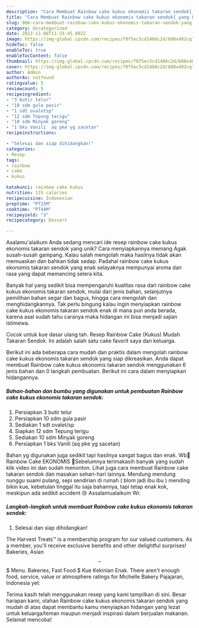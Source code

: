 ```yaml
---
description: "Cara Membuat Rainbow cake kukus ekonomis takaran sendok{ yang Lezat"
title: "Cara Membuat Rainbow cake kukus ekonomis takaran sendok{ yang Lezat"
slug: 966-cara-membuat-rainbow-cake-kukus-ekonomis-takaran-sendok-yang-lezat
category: Uncategorized
date: 2022-11-08T11:33:45.092Z
image: https://img-global.cpcdn.com/recipes/f8f5ec5cd1466c2d/680x482cq70/rainbow-cake-kukus-ekonomis-takaran-sendok-foto-resep-utama.jpg
hideToc: false
enableToc: true
enableTocContent: false
thumbnail: https://img-global.cpcdn.com/recipes/f8f5ec5cd1466c2d/680x482cq70/rainbow-cake-kukus-ekonomis-takaran-sendok-foto-resep-utama.jpg
cover: https://img-global.cpcdn.com/recipes/f8f5ec5cd1466c2d/680x482cq70/rainbow-cake-kukus-ekonomis-takaran-sendok-foto-resep-utama.jpg
author: Admin
authorAv: notfound
ratingvalue: 5
reviewcount: 5
recipeingredient:
- "3 butir telur"
- "10 sdm gula pasir"
- "1 sdt ovaletsp"
- "12 sdm Tepung terigu"
- "10 sdm Minyak goreng"
- "1 bks Vanili  aq pke yg sacetan"
recipeinstructions:

- "Selesai dan siap dihidangkan!"
categories:
- Resep
tags:
- rainbow
- cake
- kukus

katakunci: rainbow cake kukus 
nutrition: 115 calories
recipecuisine: Indonesian
preptime: "PT25M"
cooktime: "PT44M"
recipeyield: "3"
recipecategory: Dessert

---
```



Asalamu'alaikum Anda sedang mencari ide resep rainbow cake kukus ekonomis takaran sendok yang unik? Cara menyiapkannya memang Agak susah-susah gampang. Kalau salah mengolah maka hasilnya tidak akan memuaskan dan bahkan tidak sedap. Padahal rainbow cake kukus ekonomis takaran sendok yang enak selayaknya mempunyai aroma dan rasa yang dapat memancing selera kita.


Banyak hal yang sedikit bisa mempengaruhi kualitas rasa dari rainbow cake kukus ekonomis takaran sendok, mulai dari jenis bahan, selanjutnya pemilihan bahan segar dan bagus, hingga cara mengolah dan menghidangkannya. Tak perlu bingung kalau ingin menyiapkan rainbow cake kukus ekonomis takaran sendok enak di mana pun anda berada, karena asal sudah tahu caranya maka hidangan ini bisa menjadi sajian istimewa.

Cocok untuk kue dasar ulang tah. Resep Rainbow Cake (Kukus) Mudah Takaran Sendok. Ini adalah salah satu cake favorit saya dan keluarga.


Berikut ini ada beberapa cara mudah dan praktis dalam mengolah rainbow cake kukus ekonomis takaran sendok yang siap dikreasikan. Anda dapat membuat Rainbow cake kukus ekonomis takaran sendok menggunakan 6 jenis bahan dan 0 langkah pembuatan. Berikut ini cara dalam menyiapkan hidangannya.

<!--inarticleads1-->

##### Bahan-bahan dan bumbu yang digunakan untuk pembuatan Rainbow cake kukus ekonomis takaran sendok:

1. Persiapkan 3 butir telur
1. Persiapkan 10 sdm gula pasir
1. Sediakan 1 sdt ovalet/sp
1. Siapkan 12 sdm Tepung terigu
1. Sediakan 10 sdm Minyak goreng
1. Persiapkan 1 bks Vanili  (aq pke yg sacetan)


Bahan yg digunakan juga sedikit tapi hasilnya sangat bagus dan enak. Wb🌈 Rainbow Cake EKONOMIS 🌈Sebelumnya terimakasih banyak yang sudah klik video ini dan sudah menonton. Lihat juga cara membuat Rainbow cake takaran sendok dan masakan sehari-hari lainnya. Mendung mendung nunggu suami pulang, sepi sendirian di rumah ( blom jadi ibu ibu ) mending bikin kue, kebetulan tinggal itu saja bahannya, tapi tetap enak kok, meskipun ada sedikit accident 😢 Assalamualaikum Wr. 

<!--inarticleads2-->

##### Langkah-langkah untuk membuat Rainbow cake kukus ekonomis takaran sendok:


1. Selesai dan siap dihidangkan!

The Harvest Treats™ is a membership program for our valued customers. As a member, you&#39;ll receive exclusive benefits and other delightful surprises! Bakeries, Asian $$ - $$$ Menu. Bakeries, Fast Food $ Kue Kekinian Enak. There aren&#39;t enough food, service, value or atmosphere ratings for Michelle Bakery Pajajaran, Indonesia yet. 

Terima kasih telah menggunakan resep yang kami tampilkan di sini. Besar harapan kami, olahan Rainbow cake kukus ekonomis takaran sendok yang mudah di atas dapat membantu kamu menyiapkan hidangan yang lezat untuk keluarga/teman maupun menjadi inspirasi dalam berjualan makanan. Selamat mencoba!
